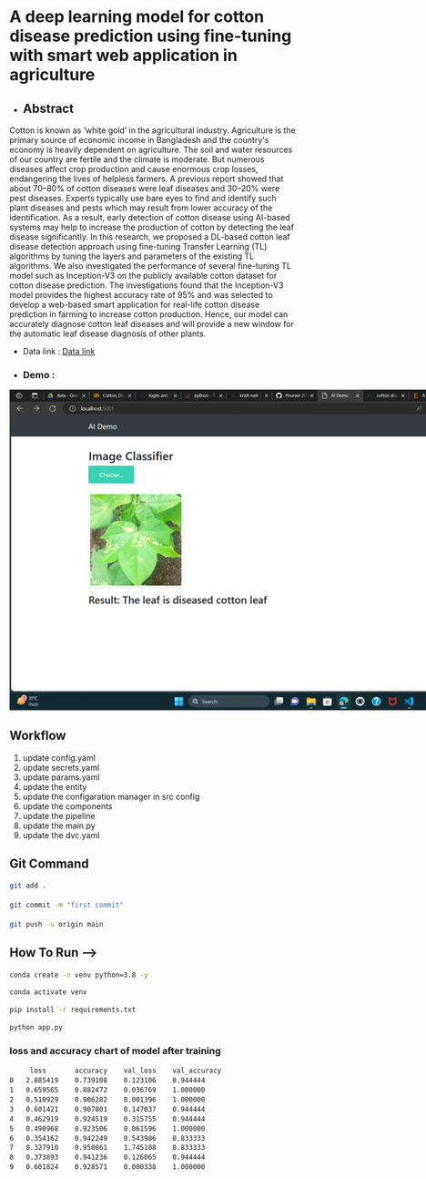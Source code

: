 # A deep learning model for cotton disease prediction using fine-tuning with smart web application in agriculture
- ## Abstract
Cotton is known as ‘white gold’ in the agricultural industry. Agriculture is the primary source of economic income in Bangladesh and the country's economy is heavily dependent on agriculture. The soil and water resources of our country are fertile and the climate is moderate. But numerous diseases affect crop production and cause enormous crop losses, endangering the lives of helpless farmers. A previous report showed that about 70–80% of cotton diseases were leaf diseases and 30–20% were pest diseases. Experts typically use bare eyes to find and identify such plant diseases and pests which may result from lower accuracy of the identification. As a result, early detection of cotton disease using AI-based systems may help to increase the production of cotton by detecting the leaf disease significantly. In this research, we proposed a DL-based cotton leaf disease detection approach using fine-tuning Transfer Learning (TL) algorithms by tuning the layers and parameters of the existing TL algorithms. We also investigated the performance of several fine-tuning TL model such as  Inception-V3  on the publicly available cotton dataset for cotton disease prediction. The investigations found that the Inception-V3 model provides the highest accuracy rate of 95% and was selected to develop a web-based smart application for real-life cotton disease prediction in farming to increase cotton production. Hence, our model can accurately diagnose cotton leaf diseases and will provide a new window for the automatic leaf disease diagnosis of other plants.

- Data link : [Data link](https://drive.google.com/drive/folders/1SfCipusCMqVd9a-0RLfBt_9JjCoIlfPi?usp=drive_link)
- ### Demo :
<img
  src="demo\Screenshot (55).png"
  alt="Alt text"
  title="Cotton Disease title"
  style="display: inline-block; margin: 0 auto; max-width: 1000px">
## Workflow

1. update config.yaml
2. update secrets.yaml
3. update params.yaml
4. update the entity
5. update the configaration manager in src config
6. update the components
7. update the pipeline
8. update the main.py
9. update the dvc.yaml


## Git Command
```bash
git add .

git commit -m "first commit"

git push -u origin main
```




## How To Run -->
```bash
conda create -n venv python=3.8 -y
```

```bash
conda activate venv
```

```bash
pip install -r requirements.txt
```

```bash
python app.py
```




### loss and accuracy chart of model after training
```bash
	 loss       accuracy	val_loss	val_accuracy
0	2.885419	0.739108	0.123106	0.944444
1	0.659565	0.882472	0.036769	1.000000
2	0.510929	0.906282	0.001396	1.000000
3	0.601421	0.907801	0.147037	0.944444
4	0.462919	0.924519	0.315755	0.944444
5	0.490968	0.923506	0.061596	1.000000
6	0.354162	0.942249	0.543986	0.833333
7	0.327910	0.950861	1.745108	0.833333
8	0.373893	0.941236	0.126065	0.944444
9	0.601824	0.928571	0.000338	1.000000

```

